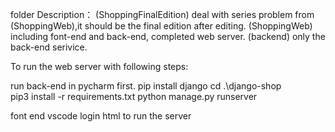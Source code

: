 folder  Description：
(ShoppingFinalEdition) deal with series problem from (ShoppingWeb),it should be the final edition after editing.
(ShoppingWeb) including font-end and back-end, completed web server.
(backend) only the back-end serivice.

To run the web server with following steps:

run back-end in pycharm first.
pip install django
cd .\django-shop\
pip3 install -r requirements.txt
python manage.py runserver

font end 
vscode login html to run the server
